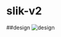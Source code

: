 # slik-v2

##design
![design](https://scontent-sjc2-1.xx.fbcdn.net/v/t35.0-12/17342078_1874989229387459_1991857503_o.png?oh=ef5896b67d8b4d9e574338d2e306649c&oe=58CAC181)

